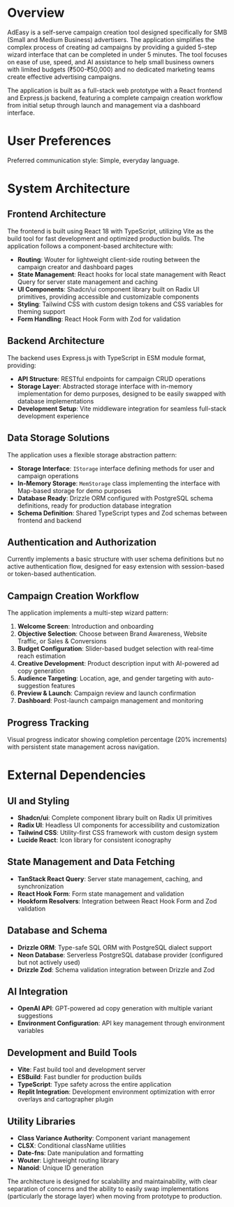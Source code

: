 # Overview

AdEasy is a self-serve campaign creation tool designed specifically for SMB (Small and Medium Business) advertisers. The application simplifies the complex process of creating ad campaigns by providing a guided 5-step wizard interface that can be completed in under 5 minutes. The tool focuses on ease of use, speed, and AI assistance to help small business owners with limited budgets (₹500-₹50,000) and no dedicated marketing teams create effective advertising campaigns.

The application is built as a full-stack web prototype with a React frontend and Express.js backend, featuring a complete campaign creation workflow from initial setup through launch and management via a dashboard interface.

# User Preferences

Preferred communication style: Simple, everyday language.

# System Architecture

## Frontend Architecture
The frontend is built using React 18 with TypeScript, utilizing Vite as the build tool for fast development and optimized production builds. The application follows a component-based architecture with:

- **Routing**: Wouter for lightweight client-side routing between the campaign creator and dashboard pages
- **State Management**: React hooks for local state management with React Query for server state management and caching
- **UI Components**: Shadcn/ui component library built on Radix UI primitives, providing accessible and customizable components
- **Styling**: Tailwind CSS with custom design tokens and CSS variables for theming support
- **Form Handling**: React Hook Form with Zod for validation

## Backend Architecture
The backend uses Express.js with TypeScript in ESM module format, providing:

- **API Structure**: RESTful endpoints for campaign CRUD operations
- **Storage Layer**: Abstracted storage interface with in-memory implementation for demo purposes, designed to be easily swapped with database implementations
- **Development Setup**: Vite middleware integration for seamless full-stack development experience

## Data Storage Solutions
The application uses a flexible storage abstraction pattern:

- **Storage Interface**: `IStorage` interface defining methods for user and campaign operations
- **In-Memory Storage**: `MemStorage` class implementing the interface with Map-based storage for demo purposes
- **Database Ready**: Drizzle ORM configured with PostgreSQL schema definitions, ready for production database integration
- **Schema Definition**: Shared TypeScript types and Zod schemas between frontend and backend

## Authentication and Authorization
Currently implements a basic structure with user schema definitions but no active authentication flow, designed for easy extension with session-based or token-based authentication.

## Campaign Creation Workflow
The application implements a multi-step wizard pattern:

1. **Welcome Screen**: Introduction and onboarding
2. **Objective Selection**: Choose between Brand Awareness, Website Traffic, or Sales & Conversions
3. **Budget Configuration**: Slider-based budget selection with real-time reach estimation
4. **Creative Development**: Product description input with AI-powered ad copy generation
5. **Audience Targeting**: Location, age, and gender targeting with auto-suggestion features
6. **Preview & Launch**: Campaign review and launch confirmation
7. **Dashboard**: Post-launch campaign management and monitoring

## Progress Tracking
Visual progress indicator showing completion percentage (20% increments) with persistent state management across navigation.

# External Dependencies

## UI and Styling
- **Shadcn/ui**: Complete component library built on Radix UI primitives
- **Radix UI**: Headless UI components for accessibility and customization
- **Tailwind CSS**: Utility-first CSS framework with custom design system
- **Lucide React**: Icon library for consistent iconography

## State Management and Data Fetching
- **TanStack React Query**: Server state management, caching, and synchronization
- **React Hook Form**: Form state management and validation
- **Hookform Resolvers**: Integration between React Hook Form and Zod validation

## Database and Schema
- **Drizzle ORM**: Type-safe SQL ORM with PostgreSQL dialect support
- **Neon Database**: Serverless PostgreSQL database provider (configured but not actively used)
- **Drizzle Zod**: Schema validation integration between Drizzle and Zod

## AI Integration
- **OpenAI API**: GPT-powered ad copy generation with multiple variant suggestions
- **Environment Configuration**: API key management through environment variables

## Development and Build Tools
- **Vite**: Fast build tool and development server
- **ESBuild**: Fast bundler for production builds
- **TypeScript**: Type safety across the entire application
- **Replit Integration**: Development environment optimization with error overlays and cartographer plugin

## Utility Libraries
- **Class Variance Authority**: Component variant management
- **CLSX**: Conditional className utilities
- **Date-fns**: Date manipulation and formatting
- **Wouter**: Lightweight routing library
- **Nanoid**: Unique ID generation

The architecture is designed for scalability and maintainability, with clear separation of concerns and the ability to easily swap implementations (particularly the storage layer) when moving from prototype to production.